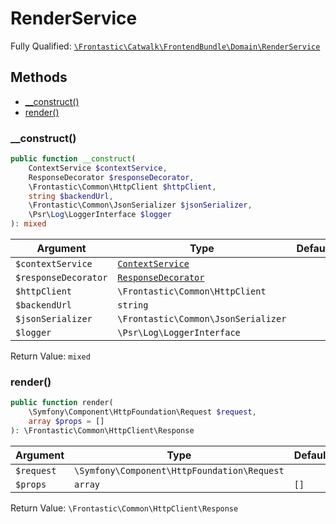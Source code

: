 #  RenderService

Fully Qualified: [`\Frontastic\Catwalk\FrontendBundle\Domain\RenderService`](../../../../src/php/FrontendBundle/Domain/RenderService.php)

## Methods

* [__construct()](#__construct)
* [render()](#render)

### __construct()

```php
public function __construct(
    ContextService $contextService,
    ResponseDecorator $responseDecorator,
    \Frontastic\Common\HttpClient $httpClient,
    string $backendUrl,
    \Frontastic\Common\JsonSerializer $jsonSerializer,
    \Psr\Log\LoggerInterface $logger
): mixed
```

Argument|Type|Default|Description
--------|----|-------|-----------
`$contextService`|[`ContextService`](../../ApiCoreBundle/Domain/ContextService.md)||
`$responseDecorator`|[`ResponseDecorator`](RenderService/ResponseDecorator.md)||
`$httpClient`|`\Frontastic\Common\HttpClient`||
`$backendUrl`|`string`||
`$jsonSerializer`|`\Frontastic\Common\JsonSerializer`||
`$logger`|`\Psr\Log\LoggerInterface`||

Return Value: `mixed`

### render()

```php
public function render(
    \Symfony\Component\HttpFoundation\Request $request,
    array $props = []
): \Frontastic\Common\HttpClient\Response
```

Argument|Type|Default|Description
--------|----|-------|-----------
`$request`|`\Symfony\Component\HttpFoundation\Request`||
`$props`|`array`|`[]`|

Return Value: `\Frontastic\Common\HttpClient\Response`

